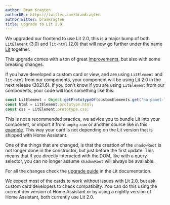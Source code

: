 ```yaml
---
author: Bram Kragten
authorURL: https://twitter.com/bramkragten
authorTwitter: bramkragten
title: Upgrade to Lit 2.0
---
```


We upgraded our frontend to use Lit 2.0, this is a major bump of both `LitElement` (3.0) and `lit-html` (2.0) that will now go further under the name [Lit](https://lit.dev) together.

This upgrade comes with a ton of great [improvements](https://lit.dev/blog/2020-09-22-lit-element-and-lit-html-next-preview/), but also with some breaking changes.

If you have developed a custom card or view, and are using `LitElement` and `lit-html` from our components, your component will be using Lit 2.0 in the next release (2021.6). If you don't know if you are using `LitElement` from our components, your code will look something like this:

```ts
const LitElement = Object.getPrototypeOf(customElements.get("ha-panel-lovelace"));
const html = LitElement.prototype.html;
const css = LitElement.prototype.css;
```

This is not a recommended practice, we advice you to bundle Lit into your component, or import it from `unpkg.com` or another source like in this [example](https://developers.home-assistant.io/docs/frontend/custom-ui/lovelace-custom-card#advanced-example). This way your card is not depending on the Lit version that is shipped with Home Assistant.

One of the things that are changed, is that the creation of the `shadowRoot` is not longer done in the constructor, but just before the first update. This means that if you directly interacted with the DOM, like with a query selector, you can no longer assume `shadowRoot` will always be available.

For all the changes check the [upgrade guide](https://lit.dev/docs/releases/upgrade/) in the Lit documentation.

We expect most of the cards to work without issues with Lit 2.0, but ask custom card developers to check compatibilty. You can do this using the current dev version of Home Assistant or by using a nightly version of Home Assistant, both currently use Lit 2.0.
